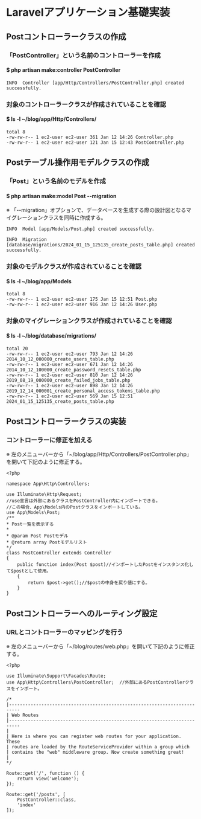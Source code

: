 # Laravelアプリケーション基礎実装

## Postコントローラークラスの作成

### 「PostController」という名前のコントローラーを作成
#### $ php artisan make:controller PostController

    INFO  Controller [app/Http/Controllers/PostController.php] created successfully.

### 対象のコントローラークラスが作成されていることを確認
#### $ ls -l ~/blog/app/Http/Controllers/

    total 8
    -rw-rw-r-- 1 ec2-user ec2-user 361 Jan 12 14:26 Controller.php
    -rw-rw-r-- 1 ec2-user ec2-user 121 Jan 15 12:43 PostController.php

## Postテーブル操作用モデルクラスの作成

### 「Post」という名前のモデルを作成
#### $ php artisan make:model Post --migration
※ 「--migration」オプションで、データベースを生成する際の設計図となるマイグレーションクラスを同時に作成する。

    INFO  Model [app/Models/Post.php] created successfully.

    INFO  Migration [database/migrations/2024_01_15_125135_create_posts_table.php] created successfully.

### 対象のモデルクラスが作成されていることを確認
#### $ ls -l ~/blog/app/Models

    total 8
    -rw-rw-r-- 1 ec2-user ec2-user 175 Jan 15 12:51 Post.php
    -rw-rw-r-- 1 ec2-user ec2-user 916 Jan 12 14:26 User.php

### 対象のマイグレーションクラスが作成されていることを確認
#### $ ls -l ~/blog/database/migrations/

    total 20
    -rw-rw-r-- 1 ec2-user ec2-user 793 Jan 12 14:26 2014_10_12_000000_create_users_table.php
    -rw-rw-r-- 1 ec2-user ec2-user 671 Jan 12 14:26 2014_10_12_100000_create_password_resets_table.php
    -rw-rw-r-- 1 ec2-user ec2-user 810 Jan 12 14:26 2019_08_19_000000_create_failed_jobs_table.php
    -rw-rw-r-- 1 ec2-user ec2-user 898 Jan 12 14:26 2019_12_14_000001_create_personal_access_tokens_table.php
    -rw-rw-r-- 1 ec2-user ec2-user 569 Jan 15 12:51 2024_01_15_125135_create_posts_table.php

## Postコントローラークラスの実装

### コントローラーに修正を加える
※ 左のメニューバーから「~/blog/app/Http/Controllers/PostController.php」を開いて下記のように修正する。

    <?php

    namespace App\Http\Controllers;

    use Illuminate\Http\Request;
    //use宣言は外部にあるクラスをPostController内にインポートできる。
    //この場合、App\Models内のPostクラスをインポートしている。
    use App\Models\Post;
    /**
    * Post一覧を表示する
    * 
    * @param Post Postモデル
    * @return array Postモデルリスト
    */
    class PostController extends Controller
    {
        public function index(Post $post)//インポートしたPostをインスタンス化して$postとして使用。
        {
            return $post->get();//$postの中身を戻り値にする。
        }
    }

## Postコントローラーへのルーティング設定

### URLとコントローラーのマッピングを行う
※ 左のメニューバーから「~/blog/routes/web.php」を開いて下記のように修正する。

    <?php

    use Illuminate\Support\Facades\Route;
    use App\Http\Controllers\PostController;  //外部にあるPostControllerクラスをインポート。

    /*
    |--------------------------------------------------------------------------
    | Web Routes
    |--------------------------------------------------------------------------
    |
    | Here is where you can register web routes for your application. These
    | routes are loaded by the RouteServiceProvider within a group which
    | contains the "web" middleware group. Now create something great!
    |
    */

    Route::get('/', function () {
        return view('welcome');
    });

    Route::get('/posts', [
        PostController::class,
        'index'
    ]);